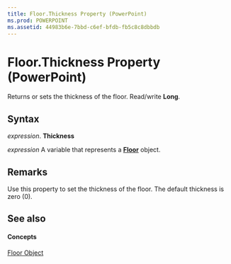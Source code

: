 ```yaml
---
title: Floor.Thickness Property (PowerPoint)
ms.prod: POWERPOINT
ms.assetid: 44983b6e-7bbd-c6ef-bfdb-fb5c8c8dbbdb
---
```



# Floor.Thickness Property (PowerPoint)

Returns or sets the thickness of the floor. Read/write  **Long**.


## Syntax

 _expression_. **Thickness**

 _expression_ A variable that represents a **[Floor](floor-object-powerpoint.md)** object.


## Remarks

Use this property to set the thickness of the floor. The default thickness is zero (0).


## See also


#### Concepts


[Floor Object](floor-object-powerpoint.md)

